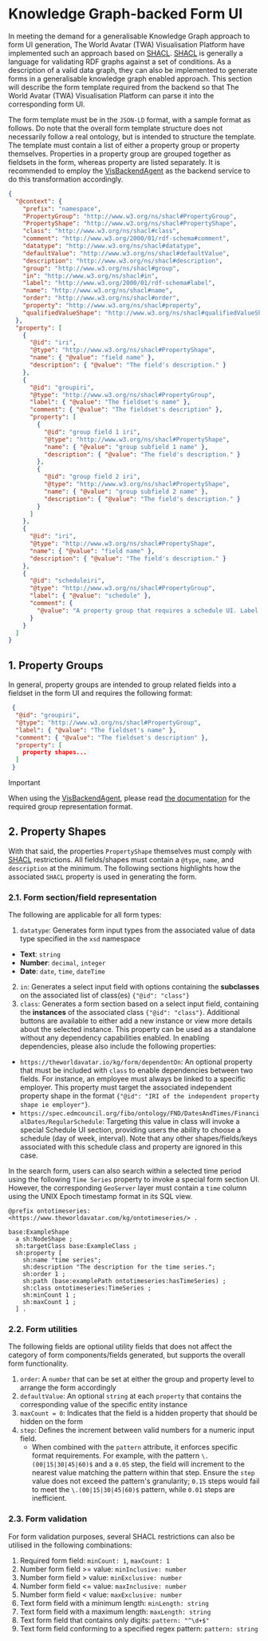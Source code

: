 # Knowledge Graph-backed Form UI

In meeting the demand for a generalisable Knowledge Graph approach to form UI generation, The World Avatar (TWA) Visualisation Platform have implemented such an approach based on [SHACL](https://www.w3.org/TR/shacl/). [SHACL](https://www.w3.org/TR/shacl/) is generally a language for validating RDF graphs against a set of conditions. As a description of a valid data graph, they can also be implemented to generate forms in a generalisable knowledge graph enabled approach. This section will describe the form template required from the backend so that The World Avatar (TWA) Visualisation Platform can parse it into the corresponding form UI.

The form template must be in the `JSON-LD` format, with a sample format as follows. Do note that the overall form template structure does not necessarily follow a real ontology, but is intended to structure the template. The template must contain a list of either a property group or property themselves. Properties in a property group are grouped together as fieldsets in the form, whereas property are listed separately. It is recommended to employ the [VisBackendAgent](https://github.com/TheWorldAvatar/Viz-Backend-Agent) as the backend service to do this transformation accordingly.

```json
{
  "@context": {
    "prefix": "namespace",
    "PropertyGroup": "http://www.w3.org/ns/shacl#PropertyGroup",
    "PropertyShape": "http://www.w3.org/ns/shacl#PropertyShape",
    "class": "http://www.w3.org/ns/shacl#class",
    "comment": "http://www.w3.org/2000/01/rdf-schema#comment",
    "datatype": "http://www.w3.org/ns/shacl#datatype",
    "defaultValue": "http://www.w3.org/ns/shacl#defaultValue",
    "description": "http://www.w3.org/ns/shacl#description",
    "group": "http://www.w3.org/ns/shacl#group",
    "in": "http://www.w3.org/ns/shacl#in",
    "label": "http://www.w3.org/2000/01/rdf-schema#label",
    "name": "http://www.w3.org/ns/shacl#name",
    "order": "http://www.w3.org/ns/shacl#order",
    "property": "http://www.w3.org/ns/shacl#property",
    "qualifiedValueShape": "http://www.w3.org/ns/shacl#qualifiedValueShape"
  },
  "property": [
    {
      "@id": "iri",
      "@type": "http://www.w3.org/ns/shacl#PropertyShape",
      "name": { "@value": "field name" },
      "description": { "@value": "The field's description." }
    },
    {
      "@id": "groupiri",
      "@type": "http://www.w3.org/ns/shacl#PropertyGroup",
      "label": { "@value": "The fieldset's name" },
      "comment": { "@value": "The fieldset's description" },
      "property": [
        {
          "@id": "group field 1 iri",
          "@type": "http://www.w3.org/ns/shacl#PropertyShape",
          "name": { "@value": "group subfield 1 name" },
          "description": { "@value": "The field's description." }
        },
        {
          "@id": "group field 2 iri",
          "@type": "http://www.w3.org/ns/shacl#PropertyShape",
          "name": { "@value": "group subfield 2 name" },
          "description": { "@value": "The field's description." }
        }
      ]
    },
    {
      "@id": "iri",
      "@type": "http://www.w3.org/ns/shacl#PropertyShape",
      "name": { "@value": "field name" },
      "description": { "@value": "The field's description." }
    },
    {
      "@id": "scheduleiri",
      "@type": "http://www.w3.org/ns/shacl#PropertyGroup",
      "label": { "@value": "schedule" },
      "comment": {
        "@value": "A property group that requires a schedule UI. Label must include schedule in the name"
      }
    }
  ]
}
```

## 1. Property Groups

In general, property groups are intended to group related fields into a fieldset in the form UI and requires the following format:

```json
 {
  "@id": "groupiri",
  "@type": "http://www.w3.org/ns/shacl#PropertyGroup",
  "label": { "@value": "The fieldset's name" },
  "comment": { "@value": "The fieldset's description" },
  "property": [
    property shapes...
  ]
 }
```

> [!IMPORTANT]
> When using the [VisBackendAgent](https://github.com/TheWorldAvatar/Viz-Backend-Agent), please read [the documentation](https://github.com/TheWorldAvatar/Viz-Backend-Agent#312-property-groups) for the required group representation format.

## 2. Property Shapes

With that said, the properties `PropertyShape` themselves must comply with [SHACL](https://www.w3.org/TR/shacl/) restrictions. All fields/shapes must contain a `@type`, `name`, and `description` at the minimum. The following sections highlights how the associated `SHACL` property is used in generating the form.

### 2.1. Form section/field representation

The following are applicable for all form types:

1. `datatype`: Generates form input types from the associated value of data type specified in the `xsd` namespace

- **Text**: `string`
- **Number**: `decimal`, `integer`
- **Date**: `date`, `time`, `dateTime`

2. `in`: Generates a select input field with options containing the **subclasses** on the associated list of class(es) `{"@id": "class"}`
3. `class`: Generates a form section based on a select input field, containing the **instances** of the associated class `{"@id": "class"}`. Additional buttons are available to either add a new instance or view more details about the selected instance. This property can be used as a standalone without any dependency capabilities enabled. In enabling dependencies, please also include the following properties:

- `https://theworldavatar.io/kg/form/dependentOn`: An optional property that must be included with `class` to enable dependencies between two fields. For instance, an employee must always be linked to a specific employer. This property must target the associated independent property shape in the format `{"@id": "IRI of the independent property shape ie employer"}`.
- `https://spec.edmcouncil.org/fibo/ontology/FND/DatesAndTimes/FinancialDates/RegularSchedule`: Targeting this value in class will invoke a special Schedule UI section, providing users the ability to choose a schedule (day of week, interval). Note that any other shapes/fields/keys associated with this schedule class and property are ignored in this case.

In the search form, users can also search within a selected time period using the following `Time Series` property to invoke a special form section UI. However, the corresponding `GeoServer` layer must contain a `time` column using the UNIX Epoch timestamp format in its SQL view.

```
@prefix ontotimeseries: <https://www.theworldavatar.com/kg/ontotimeseries/> .

base:ExampleShape
  a sh:NodeShape ;
  sh:targetClass base:ExampleClass ;
  sh:property [
    sh:name "time series";
    sh:description "The description for the time series.";
    sh:order 1 ;
    sh:path (base:examplePath ontotimeseries:hasTimeSeries) ;
    sh:class ontotimeseries:TimeSeries ;
    sh:minCount 1 ;
    sh:maxCount 1 ;
  ] .
```

### 2.2. Form utilities

The following fields are optional utility fields that does not affect the category of form components/fields generated, but supports the overall form functionality.

1. `order`: A `number` that can be set at either the group and property level to arrange the form accordingly
2. `defaultValue`: An optional `string` at each `property` that contains the corresponding value of the specific entity instance
3. `maxCount = 0`: Indicates that the field is a hidden property that should be hidden on the form
4. `step`: Defines the increment between valid numbers for a numeric input field.
   - When combined with the `pattern` attribute, it enforces specific format requirements. For example, with the pattern `\.(00|15|30|45|60)$` and a `0.05` step, the field will increment to the nearest value matching the pattern within that step. Ensure the `step` value does not exceed the pattern's granularity; `0.15` steps would fail to meet the `\.(00|15|30|45|60)$` pattern, while `0.01` steps are inefficient.

### 2.3. Form validation

For form validation purposes, several SHACL restrictions can also be utilised in the following combinations:

1. Required form field: `minCount: 1`, `maxCount: 1`
2. Number form field >= value: `minInclusive: number`
3. Number form field > value: `minExclusive: number`
4. Number form field <= value: `maxInclusive: number`
5. Number form field < value: `maxExclusive: number`
6. Text form field with a minimum length: `minLength: string`
7. Text form field with a maximum length: `maxLength: string`
8. Text form field that contains only digits: `pattern: "^\d+$"`
9. Text form field conforming to a specified regex pattern: `pattern: string`
